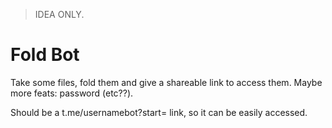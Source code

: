 > IDEA ONLY.

# Fold Bot

Take some files, fold them and give a shareable link to access them. Maybe more
feats: password (etc??).

Should be a t.me/usernamebot?start=<id> link, so it can be easily accessed.
